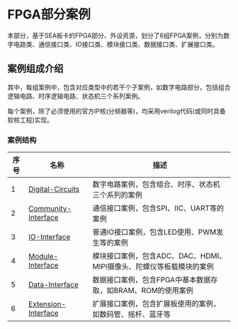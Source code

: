 # FPGA部分案例

本部分，基于SEA板卡的FPGA部分、外设资源，划分了6组FPGA案例，分别为数字电路类、通信接口类、IO接口类、模块接口类、数据接口类、扩展接口类。

## 案例组成介绍

其中，每组案例中，包含对应类型中的若干个子案例，如数字电路部分，包括组合逻辑电路、时序逻辑电路、状态机三个系列案例。

每个案例，除了必须使用的官方IP核(分频器等)，均采用verilog代码(或同时具备软核工程)实现。

### 案例结构

| 序号 | 名称                                                         | 描述                                       |
| ---- | ------------------------------------------------------------ | ------------------------------------------ |
| 1    | [Digital-Circuits](/Examples/FPGA/1.Digital-Circuits)        | 数字电路案例，包含组合、时序、状态机三个系列的案例                   |
| 2    | [Community-Interface](/Examples/FPGA/2.Community-Interface)  | 通信接口案例，包含SPI、IIC、UART等的案例                            |
| 3    | [IO-Interface](/Examples/FPGA/3.IO-Interface)                | 普通IO接口案例，包含LED使用、PWM发生等的案例                        |
| 4    | [Module-Interface](/Examples/FPGA/4.Module-Interface)        | 模块接口案例，包含ADC、DAC、HDMI、MIPI摄像头、陀螺仪等板载模块的案例  |
| 5    | [Data-Interface](/Examples/FPGA/5.Data-Interface)            | 数据接口案例，包含FPGA中基本数据存取，如BRAM、ROM的使用案例          |
| 6    | [Extension-Interface](/Examples/FPGA/6.Extension-Interface)  | 扩展接口案例，包含扩展板使用的案例，如数码管、摇杆、蓝牙等           |
